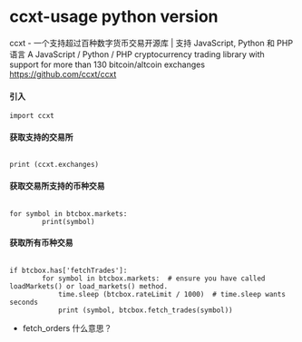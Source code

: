 # ccxt-usage python version

ccxt - 一个支持超过百种数字货币交易开源库 | 支持 JavaScript, Python 和 PHP 语言
A JavaScript / Python / PHP cryptocurrency trading library with support for more than 130 bitcoin/altcoin exchanges
https://github.com/ccxt/ccxt
#### 引入

```
import ccxt
```


#### 获取支持的交易所 
```

print (ccxt.exchanges)
```

#### 获取交易所支持的币种交易

```

for symbol in btcbox.markets:
        print(symbol)
```


#### 获取所有币种交易 

```

if btcbox.has['fetchTrades']:
        for symbol in btcbox.markets:  # ensure you have called loadMarkets() or load_markets() method.
            time.sleep (btcbox.rateLimit / 1000)  # time.sleep wants seconds
            print (symbol, btcbox.fetch_trades(symbol))
```
* fetch_orders 什么意思？
